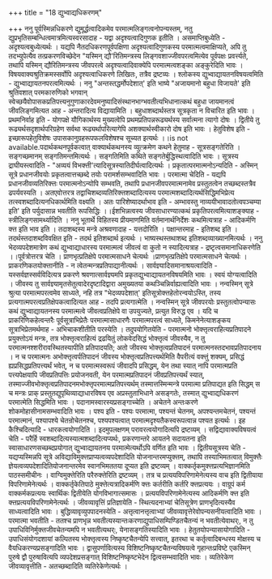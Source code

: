 +++
title = "18 द्युभ्वाद्यधिकरणम्"

+++
ननु पूर्वस्मिन्नधिकरणे द्युमूर्द्धत्वादिकमेव परमात्मलिङ्गत्वनोपन्यस्तम्, नतु द्युप्रभृतिसम्बन्धित्वमात्रमित्यस्वरसादाह - यद्वा अदृश्यत्वादिगुणक इतीति । असमाप्तिबुध्येति - अदृश्यत्वबुध्येत्यर्थः । यद्यपि नैतदधिकरणपूर्वपक्षिणा अदृश्यत्वादिगुणकस्य परमात्मत्वमाक्षिप्यते, अपि तु तदभ्युपेत्यैव तत्प्रकरणविच्छेदेन "यस्मिन् द्यौ'रितिमन्त्रस्य लिङ्गवशाज्जीवपरत्वमित्येव पूर्वपक्षः प्रवर्त्त्यते, तथापि यस्मिन् द्यौरितिमन्त्रस्य जीवपरत्वे अदृश्यत्वादिवाक्येपि परमात्मत्वशङ्का अङ्कुरेदिति भावः । विषयवाक्यश्रुतिक्रमस्सर्वोपि अदृश्यत्वाधिकरणे लिखितः, तत्रैव द्रष्टव्यः । श्लोकस्य द्युभ्वाद्यायतनविषयत्वमिति - द्युभ्वाद्यायतनपरत्वमित्यर्थः । ननु "अन्तस्तद्धर्मोपदेशात्' इति भाष्ये "अजायमानो बहुधा विजायते' इति श्रुतिवशात् परमकारुणिको भगवान् स्वेच्छयैवोपासकप्रतिपत्त्यनुगुणाकारदेवमनुष्यादिसंस्थानभाग्भवतीत्यभिधानात्कथं बहुधा जायमानत्वं जीवलिङ्गमित्यत आह - अन्तरादित्य विद्यायामिति । बहुधाशब्दार्थस्तत्र सूत्रकृता न विचारित इति भावः । प्रथमनिर्वाह इति - योगपक्षे यौगिकार्थस्य मुख्यत्वेपि प्रथमप्रतिपन्नरूढ्यर्थस्य सर्वात्मना त्यागो दोषः । द्वितीये तु रूढ्यर्थसदृशार्थपरिग्रहेण सर्वथा रूढ्यर्थापरित्यागेपि अशक्यार्थस्वीकारो दोष इति भावः । हेतुविशेष इति - इच्छारूपहेतुविशेषः उपासकानुग्रहरूपफलविशेषश्च सूच्यत इत्यर्थः ।।is not available.पदार्थकथनपूर्वकत्वात् वाक्यार्थकथनस्य व्युत्क्रमेण कथने हेतुमाह - सूत्रसङ्गतेरिति । सङ्गच्छमानम् सङ्गतिमन्तमित्यर्थः । सङ्गतिमिति कथिते सङ्गतेर्बुद्धिस्थत्वादिति भावः । सूत्रस्य द्राघीयस्त्वादिति - "अव्ययं विभक्त्ती'त्यादिसूत्रस्यातिदीर्घत्वादित्यर्थः । प्रकृतात्परमात्मनोऽन्यदिति - अस्मिन् सूत्रे प्रधानजीवयोः प्रकृतत्वात्तच्छब्दे तयोः परामर्शसम्भवादिति भावः । परमात्मा चेदिति - यद्यपि प्रधानजीवव्यतिरिक्त्तः परमात्मनोऽन्योपि सम्भवति, तथापि प्रधानजीवपरमात्मनामेव प्रस्तुतत्वेन तच्छब्दस्तत्रैव ढपर्यवस्यति । अतएवोत्तरत्र तद्वाचिशब्दव्यतिरिक्त्तशब्दादित्यस्य परमात्मशब्दादित्यर्थसिद्धिमभिप्रेत्य तत्स्वशब्दादित्यनधिकार्थमिति वक्ष्यति । अतः पारिशेष्यादर्थाभाव इति - अम्भावस्तु नाव्ययीभावादतोत्वपञ्चम्या इति' इति पर्युदासान्न भवतीति रूपसिद्धिः ।।ईशभिन्नत्वस्य जीवसाधारण्यात्कथं प्रकृतिपरत्वमित्याशङ्क्याह - स्त्रीलिङ्गसामर्थ्यादिति । ननु भूतार्थे विहितस्य प्रीयमाणमिति वर्तमानार्थनिर्देशः कथमित्यत्राह - आदिकर्मणि क्त्त इति भाव इति । तदाशब्दस्य मन्त्रे अश्रवणादाह - यत्तदोरिति । पक्षान्तरमाह - इतिशब्द इति । तदर्थस्तदाशब्दविवक्षित इति - तदर्थ इतिशब्दार्थ इत्यर्थः । भाष्यस्थस्तथाशब्द इतिशब्दव्याख्यानमित्यर्थः । ननु भेदव्यपदेशमात्रेण कथं द्युभ्वाद्याधारस्य परमात्मत्वं जीवत्वं वा कुतो न स्यादित्यत्राह - द्रष्टृत्वसमानाधिकरणेति ।।पूर्वत्रोत्तरत्र चेति । प्राणभृत्प्रतिक्षेपे परमात्मसाधने चेत्यर्थः ।प्राणभृत्प्रतिक्षेपे परमात्मसाधने चेत्यर्थः । प्राकरणिकतयोक्त्तानीति - न त्वेतन्मन्त्रप्रतिपाद्यानीत्यर्थः । सार्वज्ञ्यादिसमानाश्रयत्वादिति - यस्सर्वज्ञस्सर्वविदित्यत्र प्रकरणे श्रवणात्सार्वज्ञ्यमपि प्रकृतद्युभ्वाद्यायतनविषयमिति भावः । स्वयं योग्यत्वादिति । जीवस्य तु सार्वज्ञ्यामृतसेतुत्वादेरदृष्टादिद्वारा अमुख्यतया कथञ्चिन्निर्वाह्यत्वादिति भावः । नन्वस्मिन् सूत्रे श्रुत्या परमात्मपरत्वमेव साध्यते, नहि तत्र "भेदव्यपदेशात्' इतिसूत्रोक्त्तहेतोरन्वयोऽस्ति, तस्य प्रत्यगात्मपरत्वप्रतिक्षेपकत्वादित्यत आह - तदपि प्रत्यगात्मेति । नन्वस्मिन् सूत्रे जीवपरयोः प्रस्तुतत्वोपन्यासः कथं द्युभ्वाद्यायतनस्य परमात्मत्वे जीवत्वप्रतिक्षेपे वा उपयुज्यते, प्रत्युत विरुद्ध एव । यदि च प्राकरिणिकहेत्वन्तरैः पूर्वसूत्राभिप्रेतैः परमात्मासाधारणैः परमात्मपरत्वं साध्यते, किमनेनेत्याशङ्कय सूत्राभिप्रेतमर्थमाह - अभिचाकशीतीति परस्येति । तदुपयोगितयेति - परमात्मनो भोक्त्तृत्वराहित्यप्रतिपादने प्रयुक्त्तोऽयं मन्त्रः, तत्र भोक्त्तृत्वराहित्यं द्रढयितुं लोकवेदसिद्धं भोक्त्तृत्वं जीवस्यैव, न तु परमात्मनश्शरीरावस्थितस्यापीति प्रतिपादयति; अतो जीवस्य भोक्त्तृत्वप्रतिपादनं परमात्मनस्तदभावप्रतिपादनाय । न च परमात्मनः अभोक्त्तृत्वर्पतिपादनं जीवस्य भोक्त्तृत्वप्रतिपत्त्यर्थमिति वैपरीत्यं वक्त्तुं शक्यम्, प्रसिद्धं ह्यप्रसिद्धप्रतिपत्त्यर्थं भवेत्, न च परमात्मस्वरूपं जीवादपि प्रसिद्धम्, येन तथा स्यात् नापि परमात्मप्रति पत्त्यपेक्षयापि जीवप्रतिपत्तिः प्रयोजनवती, येन परमात्मप्रतिपादनं जीवप्रतिपत्त्यर्थं स्यात्, तस्माज्जीवभोक्त्तृत्वप्रतिपादनमभोक्त्तृपरमात्मप्रतिपत्त्यर्थम् तस्मात्तस्मिन्मन्त्रे परमात्मा प्रतिपाद्यत इति सिद्धम् स च मन्त्रः प्राक् प्रस्तुतद्युपृथिव्याद्याधारविषय एव अप्रस्तुताभिधाने असङ्गतेः, तस्मात् द्युभ्वाद्यधिकरणं परमात्मेति सिद्धमिति भावः । पदानामस्वारस्यप्रसङ्गाच्चेति । अचेतने अन्तःकरणे शोकमोहासीनामसम्भवादिति भावः । पश्य इति - पश्यः परमात्मा, पश्यन्तं चेतनम्, अपश्यन्तमचेतनं, पश्यन्तं परमात्मानं, पश्यापश्ये चेतन्रोचेतनश्च, पश्यपश्यत्वात् परमात्मदृश्यतैकस्वरूपत्वान्न पश्यत इत्यर्थः । इह कैश्चिदित्यादि - धारकत्वयोगादिति । इदमुपलक्षणम् परावरत्वयोगादित्यपि द्रष्टव्यम् । सद्विद्यावाक्यविषयत्वं चेति - परैर्हि स्वशब्दादित्यस्यात्मशब्दादित्यप्यर्थः, प्रकरणान्तरे आयतने सदायतना इति स्वासाधारणसच्छब्दप्रयोगात् द्युभ्वाद्यायतनय परमात्मेत्यर्थोऽपि वर्णित इति भावः । द्वितीयसूत्रस्य चेति - यद्यप्यस्मिन्नपि सूत्रे अविद्याविमुक्त्तप्राप्यत्वव्यपदेशादिति योजनान्तरमप्युक्त्तम्, तथापि तस्याभिमतत्वात् विमुक्त्तैः ज्ञेयत्वव्यपदेशादितियोजनान्तरमेव स्वानभिमततया दूप्यत इति द्रष्टव्यम् । वाक्कर्तृकमुक्त्तप्रत्यभिज्ञानमिति पाठस्समीचीनः । वाग्विमुक्त्तेरिति परैरुक्त्तेरिति द्रष्टव्यम् । तत्र च प्रत्ययविपरिणामेनेत्यस्य वाच इति द्वितीयाया विपरिणामेनेत्यर्थः । वाक्कर्तृकेतिपाठे मुक्त्तेत्यत्रादिकर्मणि क्त्तः कर्तरीति कर्तरि क्त्तप्रत्ययः । वाग्रूपं कर्म वाक्कर्मकप्रत्ययः स्वार्थिकः द्वितीयेति योगविभागात्समासः । प्रत्ययविपरिणामेनेत्यस्य आदिकर्मणि क्त्त इति क्त्तप्रत्ययविपरिणामेनेत्यर्थः । जीवव्यावृत्तिं प्रतिज्ञायेति - स्थित्यदनाभ्यां चेतिसूत्रेण प्राणभृदित्यस्यैव साध्यत्वादिति भावः । बुद्धिव्यावृव्युपपादनस्येति - अत्तृत्वानत्तृत्वाभ्यां जीवव्यावृत्तेरेवोपन्यसनीयत्वादिति भावः । परमात्मा भवतीति - ततश्च प्राणभृन्न भवतीत्यस्यान्तःकरणाद्युपाधिसम्पिण्डितचैतन्यं न भवतीत्येवाथर्ः, न तु उपाधिविनिर्मुक्त्तजीवचेतन्यमपि न भवतीत्यथर्ः, येनासङ्गतिस्यादिति भावः । हेतुतयोपन्यासायोगादिति - उपाधिसंयोगदशायां कल्पितस्य भोक्त्तृत्वस्य निष्कृष्टचैतन्येपि सत्त्वात्, इतरथा च कर्तृत्वादिबन्धस्य मोक्षस्य च वैयधिकरण्यप्रसङ्गादिति भावः । द्वासुपर्णावित्यस्य विशिष्टनिष्कृष्टचैतन्यविषयत्वे गृहान्तःप्रविष्टे एकस्मिन् पुरुषे द्वौ पुरुषावित्यपि व्यपदेशप्रसङ्गात् विशिष्टनिष्कृष्टभेदेन द्वित्वसम्भवादिति भावः । व्यतिरेकेण जीवव्यावृत्तीति - अतच्छब्दादिति व्यतिरेकेणेत्यर्थः ।